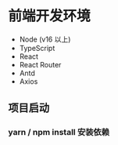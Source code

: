 # 前端开发环境

- Node (v16 以上)
- TypeScript
- React
- React Router
- Antd
- Axios

## 项目启动

### yarn / npm install 安装依赖
